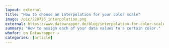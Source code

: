 ```yaml
---
layout: external
title: "How to choose an interpolation for your color scale"
image: /pic/220725_interpolation.png
external: https://www.datawrapper.de/blog/interpolation-for-color-scales-and-maps/
summary: "How to assign each of your data values to a certain color."
whofor: on Datawrapper ↗
categories: [article]
---
```

